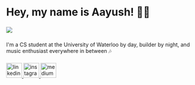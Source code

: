 <h1 align="left">Hey, my name is Aayush! 👋🏽</h1>

###

<div align="left">
  <img src="https://visitor-badge.laobi.icu/badge?page_id=AayushGrover101.AayushGrover101&left_text=Profile%20views"  />
</div>

###

<p align="left">I'm a CS student at the University of Waterloo by day, builder by night, and music enthusiast everywhere in between 🎶</p>

###

<div align="left">
  <a href="https://www.linkedin.com/in/aayush-grover-06/" target="_blank">
    <img src="https://raw.githubusercontent.com/maurodesouza/profile-readme-generator/master/src/assets/icons/social/linkedin/default.svg" width="42" height="40" alt="linkedin logo"  />
  </a>
  <a href="https://www.instagram.com/therealaayush_/" target="_blank">
    <img src="https://raw.githubusercontent.com/maurodesouza/profile-readme-generator/master/src/assets/icons/social/instagram/default.svg" width="42" height="40" alt="instagram logo"  />
  </a>
  <a href="https://medium.com/@aayushgrover101" target="_blank">
    <img src="https://raw.githubusercontent.com/maurodesouza/profile-readme-generator/master/src/assets/icons/social/medium/default.svg" width="42" height="40" alt="medium logo"  />
  </a>
</div>

###
